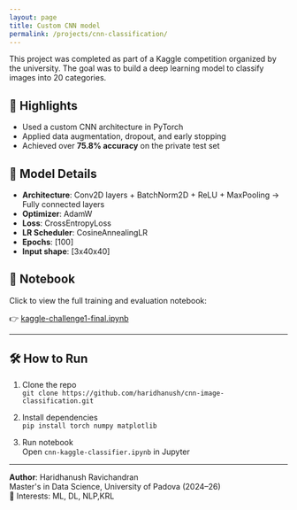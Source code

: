 ```yaml
---
layout: page
title: Custom CNN model
permalink: /projects/cnn-classification/
---
```


This project was completed as part of a Kaggle competition organized by the university. The goal was to build a deep learning model to classify images into 20 categories.

## 📌 Highlights
- Used a custom CNN architecture in PyTorch
- Applied data augmentation, dropout, and early stopping
- Achieved over **75.8% accuracy** on the private test set

## 🧠 Model Details

- **Architecture**: Conv2D layers + BatchNorm2D + ReLU + MaxPooling → Fully connected layers
- **Optimizer**: AdamW
- **Loss**: CrossEntropyLoss
- **LR Scheduler**: CosineAnnealingLR
- **Epochs**: [100]
- **Input shape**: [3x40x40]

## 📁 Notebook
Click to view the full training and evaluation notebook:

👉 [kaggle-challenge1-final.ipynb](./kaggle-challenge1-final.ipynb)

---
## 🛠️ How to Run

1. Clone the repo  
   `git clone https://github.com/haridhanush/cnn-image-classification.git`

2. Install dependencies  
   `pip install torch numpy matplotlib`

3. Run notebook  
   Open `cnn-kaggle-classifier.ipynb` in Jupyter


---

**Author**: Haridhanush Ravichandran  
Master's in Data Science, University of Padova (2024–26)  
📌 Interests: ML, DL, NLP,KRL
